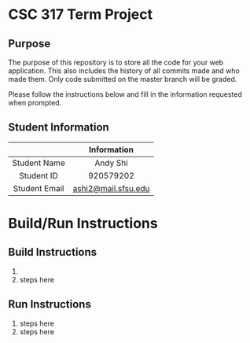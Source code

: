 # CSC 317 Term Project

## Purpose

The purpose of this repository is to store all the code for your web application. This also includes the history of all commits made and who made them. Only code submitted on the master branch will be graded.

Please follow the instructions below and fill in the information requested when prompted.

## Student Information

|               | Information   |
|:-------------:|:-------------:|
| Student Name  | Andy Shi      |
| Student ID    | 920579202     |
| Student Email | ashi2@mail.sfsu.edu    |



# Build/Run Instructions

## Build Instructions
1. 
2. steps here

## Run Instructions
1. steps here
2. steps here 
